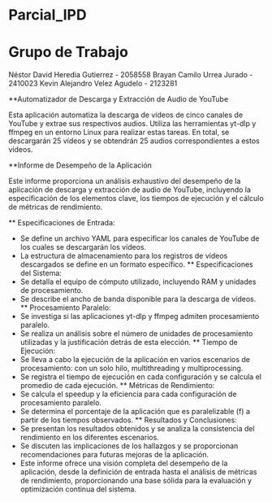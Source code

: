 # Parcial_IPD

# Grupo de Trabajo
Néstor David Heredia Gutierrez - 2058558
Brayan Camilo Urrea Jurado - 2410023
Kevin Alejandro Velez Agudelo - 2123281

**Automatizador de Descarga y Extracción de Audio de YouTube

Esta aplicación automatiza la descarga de vídeos de cinco canales de YouTube y extrae sus respectivos audios. Utiliza las herramientas yt-dlp y ffmpeg en un entorno Linux para realizar estas tareas. En total, se descargarán 25 vídeos y se obtendrán 25 audios correspondientes a estos vídeos.

**Informe de Desempeño de la Aplicación

Este informe proporciona un análisis exhaustivo del desempeño de la aplicación de descarga y extracción de audio de YouTube, incluyendo la especificación de los elementos clave, los tiempos de ejecución y el cálculo de métricas de rendimiento.

** Especificaciones de Entrada:
- Se define un archivo YAML para especificar los canales de YouTube de los cuales se descargarán los vídeos.
- La estructura de almacenamiento para los registros de vídeos descargados se define en un formato específico.
** Especificaciones del Sistema:
- Se detalla el equipo de cómputo utilizado, incluyendo RAM y unidades de procesamiento.
- Se describe el ancho de banda disponible para la descarga de vídeos.
** Procesamiento Paralelo:
- Se investiga si las aplicaciones yt-dlp y ffmpeg admiten procesamiento paralelo.
- Se realiza un análisis sobre el número de unidades de procesamiento utilizadas y la justificación detrás de esta elección.
** Tiempo de Ejecución:
- Se lleva a cabo la ejecución de la aplicación en varios escenarios de procesamiento: con un solo hilo, multithreading y multiprocessing.
- Se registra el tiempo de ejecución en cada configuración y se calcula el promedio de cada ejecución.
** Métricas de Rendimiento:
- Se calcula el speedup y la eficiencia para cada configuración de procesamiento paralelo.
- Se determina el porcentaje de la aplicación que es paralelizable (f) a partir de los tiempos observados.
** Resultados y Conclusiones:
- Se presentan los resultados obtenidos y se analiza la consistencia del rendimiento en los diferentes escenarios.
- Se discuten las implicaciones de los hallazgos y se proporcionan recomendaciones para futuras mejoras de la aplicación.
- Este informe ofrece una visión completa del desempeño de la aplicación, desde la definición de entrada hasta el análisis de métricas de rendimiento, proporcionando una base sólida para la evaluación y optimización continua del sistema.
